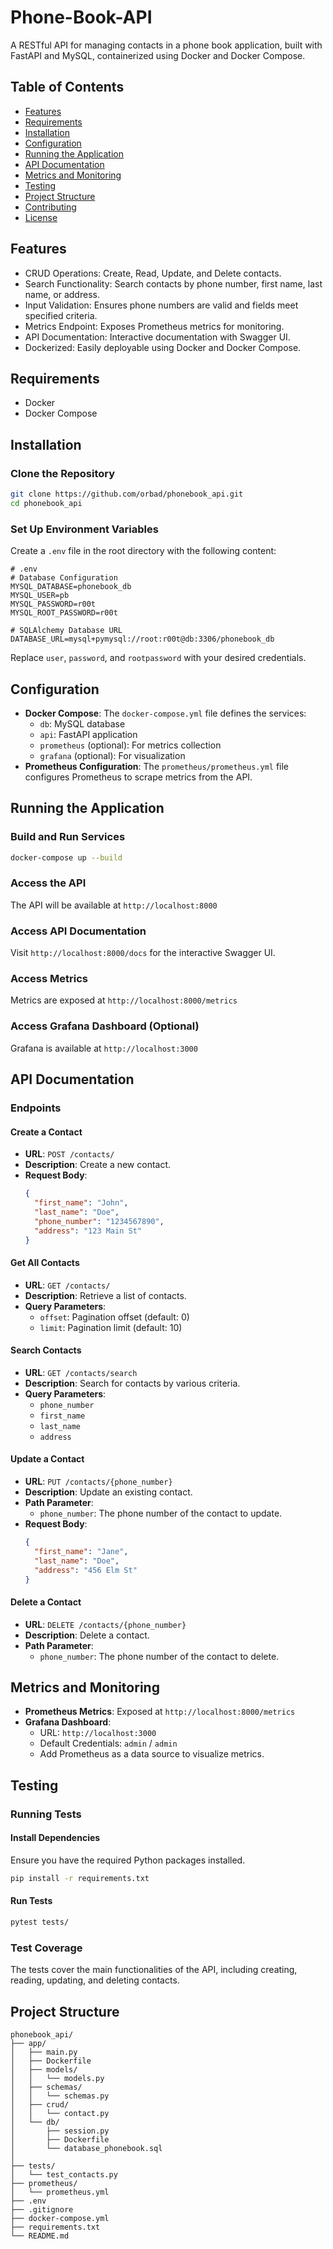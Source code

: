 # Phone-Book-API

A RESTful API for managing contacts in a phone book application, built with FastAPI and MySQL, containerized using
Docker and Docker Compose.

## Table of Contents

- [Features](#features)
- [Requirements](#requirements)
- [Installation](#installation)
- [Configuration](#configuration)
- [Running the Application](#running-the-application)
- [API Documentation](#api-documentation)
- [Metrics and Monitoring](#metrics-and-monitoring)
- [Testing](#testing)
- [Project Structure](#project-structure)
- [Contributing](#contributing)
- [License](#license)

## Features

- CRUD Operations: Create, Read, Update, and Delete contacts.
- Search Functionality: Search contacts by phone number, first name, last name, or address.
- Input Validation: Ensures phone numbers are valid and fields meet specified criteria.
- Metrics Endpoint: Exposes Prometheus metrics for monitoring.
- API Documentation: Interactive documentation with Swagger UI.
- Dockerized: Easily deployable using Docker and Docker Compose.

## Requirements

- Docker
- Docker Compose

## Installation

### Clone the Repository

```bash
git clone https://github.com/orbad/phonebook_api.git
cd phonebook_api
```

### Set Up Environment Variables

Create a `.env` file in the root directory with the following content:

```dotenv
# .env
# Database Configuration
MYSQL_DATABASE=phonebook_db
MYSQL_USER=pb
MYSQL_PASSWORD=r00t
MYSQL_ROOT_PASSWORD=r00t

# SQLAlchemy Database URL
DATABASE_URL=mysql+pymysql://root:r00t@db:3306/phonebook_db
```

Replace `user`, `password`, and `rootpassword` with your desired credentials.

## Configuration

- **Docker Compose**: The `docker-compose.yml` file defines the services:
    - `db`: MySQL database
    - `api`: FastAPI application
    - `prometheus` (optional): For metrics collection
    - `grafana` (optional): For visualization
- **Prometheus Configuration**: The `prometheus/prometheus.yml` file configures Prometheus to scrape metrics from the
  API.

## Running the Application

### Build and Run Services

```bash
docker-compose up --build
```

### Access the API

The API will be available at `http://localhost:8000`

### Access API Documentation

Visit `http://localhost:8000/docs` for the interactive Swagger UI.

### Access Metrics

Metrics are exposed at `http://localhost:8000/metrics`

### Access Grafana Dashboard (Optional)

Grafana is available at `http://localhost:3000`

## API Documentation

### Endpoints

#### Create a Contact

- **URL**: `POST /contacts/`
- **Description**: Create a new contact.
- **Request Body**:
  ```json
  {
    "first_name": "John",
    "last_name": "Doe",
    "phone_number": "1234567890",
    "address": "123 Main St"
  }
  ```

#### Get All Contacts

- **URL**: `GET /contacts/`
- **Description**: Retrieve a list of contacts.
- **Query Parameters**:
    - `offset`: Pagination offset (default: 0)
    - `limit`: Pagination limit (default: 10)

#### Search Contacts

- **URL**: `GET /contacts/search`
- **Description**: Search for contacts by various criteria.
- **Query Parameters**:
    - `phone_number`
    - `first_name`
    - `last_name`
    - `address`

#### Update a Contact

- **URL**: `PUT /contacts/{phone_number}`
- **Description**: Update an existing contact.
- **Path Parameter**:
    - `phone_number`: The phone number of the contact to update.
- **Request Body**:
  ```json
  {
    "first_name": "Jane",
    "last_name": "Doe",
    "address": "456 Elm St"
  }
  ```

#### Delete a Contact

- **URL**: `DELETE /contacts/{phone_number}`
- **Description**: Delete a contact.
- **Path Parameter**:
    - `phone_number`: The phone number of the contact to delete.

## Metrics and Monitoring

- **Prometheus Metrics**: Exposed at `http://localhost:8000/metrics`
- **Grafana Dashboard**:
    - URL: `http://localhost:3000`
    - Default Credentials: `admin` / `admin`
    - Add Prometheus as a data source to visualize metrics.

## Testing

### Running Tests

#### Install Dependencies

Ensure you have the required Python packages installed.

```bash
pip install -r requirements.txt
```

#### Run Tests

```bash
pytest tests/
```

### Test Coverage

The tests cover the main functionalities of the API, including creating, reading, updating, and deleting contacts.

## Project Structure

```
phonebook_api/
├── app/
│   ├── main.py
│   ├── Dockerfile
│   ├── models/
│   │   └── models.py
│   ├── schemas/
│   │   └── schemas.py
│   ├── crud/
│   │   └── contact.py
│   └── db/
│       ├── session.py
│       ├── Dockerfile
│       └── database_phonebook.sql
│    
├── tests/
│   └── test_contacts.py
├── prometheus/
│   └── prometheus.yml
├── .env
├── .gitignore
├── docker-compose.yml
├── requirements.txt
└── README.md
```
